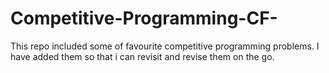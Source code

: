 # Competitive-Programming-CF-
This repo included some of favourite competitive programming problems. I have added them so that i can revisit and revise them on the go.
